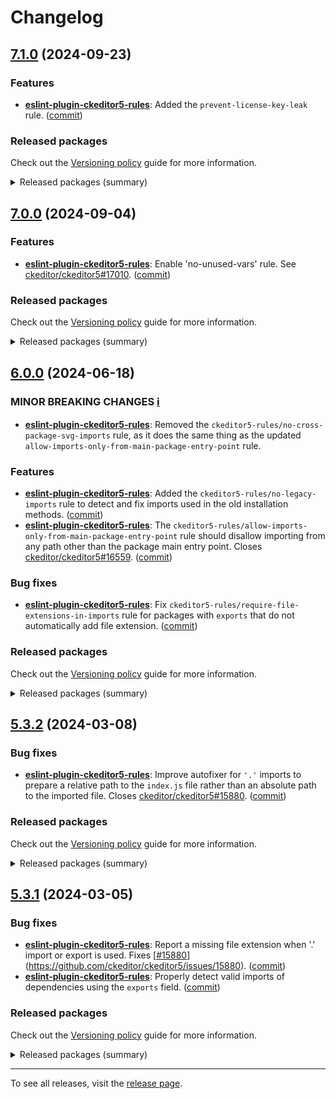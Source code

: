Changelog
=========

## [7.1.0](https://github.com/ckeditor/ckeditor5-linters-config/compare/v7.0.0...v7.1.0) (2024-09-23)

### Features

* **[eslint-plugin-ckeditor5-rules](https://www.npmjs.com/package/eslint-plugin-ckeditor5-rules)**: Added the `prevent-license-key-leak` rule. ([commit](https://github.com/ckeditor/ckeditor5-linters-config/commit/8840c209fd8e6e716eeaf856c08ab3eb50bc66ec))

### Released packages

Check out the [Versioning policy](https://ckeditor.com/docs/ckeditor5/latest/framework/guides/support/versioning-policy.html) guide for more information.

<details>
<summary>Released packages (summary)</summary>

Releases containing new features:

* [eslint-plugin-ckeditor5-rules](https://www.npmjs.com/package/eslint-plugin-ckeditor5-rules/v/7.1.0): v7.0.0 => v7.1.0

Other releases:

* [eslint-config-ckeditor5](https://www.npmjs.com/package/eslint-config-ckeditor5/v/7.1.0): v7.0.0 => v7.1.0
* [stylelint-config-ckeditor5](https://www.npmjs.com/package/stylelint-config-ckeditor5/v/7.1.0): v7.0.0 => v7.1.0
* [stylelint-plugin-ckeditor5-rules](https://www.npmjs.com/package/stylelint-plugin-ckeditor5-rules/v/7.1.0): v7.0.0 => v7.1.0
</details>


## [7.0.0](https://github.com/ckeditor/ckeditor5-linters-config/compare/v6.0.0...v7.0.0) (2024-09-04)

### Features

* **[eslint-plugin-ckeditor5-rules](https://www.npmjs.com/package/eslint-plugin-ckeditor5-rules)**: Enable 'no-unused-vars' rule. See [ckeditor/ckeditor5#17010](https://github.com/ckeditor/ckeditor5/issues/17010). ([commit](https://github.com/ckeditor/ckeditor5-linters-config/commit/0145f1b04c821bcab5c1ed7546f13f1206cd4f87))

### Released packages

Check out the [Versioning policy](https://ckeditor.com/docs/ckeditor5/latest/framework/guides/support/versioning-policy.html) guide for more information.

<details>
<summary>Released packages (summary)</summary>

Releases containing new features:

* [eslint-config-ckeditor5](https://www.npmjs.com/package/eslint-config-ckeditor5/v/7.0.0): v6.0.0 => v7.0.0

Other releases:

* [eslint-plugin-ckeditor5-rules](https://www.npmjs.com/package/eslint-plugin-ckeditor5-rules/v/7.0.0): v6.0.0 => v7.0.0
* [stylelint-config-ckeditor5](https://www.npmjs.com/package/stylelint-config-ckeditor5/v/7.0.0): v6.0.0 => v7.0.0
* [stylelint-plugin-ckeditor5-rules](https://www.npmjs.com/package/stylelint-plugin-ckeditor5-rules/v/7.0.0): v6.0.0 => v7.0.0
</details>


## [6.0.0](https://github.com/ckeditor/ckeditor5-linters-config/compare/v5.3.2...v6.0.0) (2024-06-18)

### MINOR BREAKING CHANGES [ℹ️](https://ckeditor.com/docs/ckeditor5/latest/framework/guides/support/versioning-policy.html#major-and-minor-breaking-changes)

* **[eslint-plugin-ckeditor5-rules](https://www.npmjs.com/package/eslint-plugin-ckeditor5-rules)**: Removed the `ckeditor5-rules/no-cross-package-svg-imports` rule, as it does the same thing as the updated `allow-imports-only-from-main-package-entry-point` rule.

### Features

* **[eslint-plugin-ckeditor5-rules](https://www.npmjs.com/package/eslint-plugin-ckeditor5-rules)**: Added the `ckeditor5-rules/no-legacy-imports` rule to detect and fix imports used in the old installation methods. ([commit](https://github.com/ckeditor/ckeditor5-linters-config/commit/848ae15fd31ce907b6fa7ea6cbf3cb5827326851))
* **[eslint-plugin-ckeditor5-rules](https://www.npmjs.com/package/eslint-plugin-ckeditor5-rules)**: The `ckeditor5-rules/allow-imports-only-from-main-package-entry-point` rule should disallow importing from any path other than the package main entry point. Closes [ckeditor/ckeditor5#16559](https://github.com/ckeditor/ckeditor5/issues/16559). ([commit](https://github.com/ckeditor/ckeditor5-linters-config/commit/848ae15fd31ce907b6fa7ea6cbf3cb5827326851))

### Bug fixes

* **[eslint-plugin-ckeditor5-rules](https://www.npmjs.com/package/eslint-plugin-ckeditor5-rules)**: Fix `ckeditor5-rules/require-file-extensions-in-imports` rule for packages with `exports` that do not automatically add file extension. ([commit](https://github.com/ckeditor/ckeditor5-linters-config/commit/848ae15fd31ce907b6fa7ea6cbf3cb5827326851))

### Released packages

Check out the [Versioning policy](https://ckeditor.com/docs/ckeditor5/latest/framework/guides/support/versioning-policy.html) guide for more information.

<details>
<summary>Released packages (summary)</summary>

Minor releases (contain minor breaking changes):

* [eslint-plugin-ckeditor5-rules](https://www.npmjs.com/package/eslint-plugin-ckeditor5-rules/v/6.0.0): v5.3.2 => v6.0.0

Other releases:

* [eslint-config-ckeditor5](https://www.npmjs.com/package/eslint-config-ckeditor5/v/6.0.0): v5.3.2 => v6.0.0
* [stylelint-config-ckeditor5](https://www.npmjs.com/package/stylelint-config-ckeditor5/v/6.0.0): v5.3.2 => v6.0.0
* [stylelint-plugin-ckeditor5-rules](https://www.npmjs.com/package/stylelint-plugin-ckeditor5-rules/v/6.0.0): v5.3.2 => v6.0.0
</details>


## [5.3.2](https://github.com/ckeditor/ckeditor5-linters-config/compare/v5.3.1...v5.3.2) (2024-03-08)

### Bug fixes

* **[eslint-plugin-ckeditor5-rules](https://www.npmjs.com/package/eslint-plugin-ckeditor5-rules)**: Improve autofixer for `'.'` imports to prepare a relative path to the `index.js` file rather than an absolute path to the imported file. Closes [ckeditor/ckeditor5#15880](https://github.com/ckeditor/ckeditor5/issues/15880). ([commit](https://github.com/ckeditor/ckeditor5-linters-config/commit/e978016bc39211b7a675dda6d53a30dac369eac0))

### Released packages

Check out the [Versioning policy](https://ckeditor.com/docs/ckeditor5/latest/framework/guides/support/versioning-policy.html) guide for more information.

<details>
<summary>Released packages (summary)</summary>

Other releases:

* [eslint-config-ckeditor5](https://www.npmjs.com/package/eslint-config-ckeditor5/v/5.3.2): v5.3.1 => v5.3.2
* [eslint-plugin-ckeditor5-rules](https://www.npmjs.com/package/eslint-plugin-ckeditor5-rules/v/5.3.2): v5.3.1 => v5.3.2
* [stylelint-config-ckeditor5](https://www.npmjs.com/package/stylelint-config-ckeditor5/v/5.3.2): v5.3.1 => v5.3.2
* [stylelint-plugin-ckeditor5-rules](https://www.npmjs.com/package/stylelint-plugin-ckeditor5-rules/v/5.3.2): v5.3.1 => v5.3.2
</details>


## [5.3.1](https://github.com/ckeditor/ckeditor5-linters-config/compare/v5.3.0...v5.3.1) (2024-03-05)

### Bug fixes

* **[eslint-plugin-ckeditor5-rules](https://www.npmjs.com/package/eslint-plugin-ckeditor5-rules)**: Report a missing file extension when '.' import or export is used. Fixes [[#15880](https://github.com/ckeditor/ckeditor5-linters-config/issues/15880)](https://github.com/ckeditor/ckeditor5/issues/15880). ([commit](https://github.com/ckeditor/ckeditor5-linters-config/commit/be3159e8b3351b992586da62359b7806277fa3b4))
* **[eslint-plugin-ckeditor5-rules](https://www.npmjs.com/package/eslint-plugin-ckeditor5-rules)**: Properly detect valid imports of dependencies using the `exports` field. ([commit](https://github.com/ckeditor/ckeditor5-linters-config/commit/be3159e8b3351b992586da62359b7806277fa3b4))

### Released packages

Check out the [Versioning policy](https://ckeditor.com/docs/ckeditor5/latest/framework/guides/support/versioning-policy.html) guide for more information.

<details>
<summary>Released packages (summary)</summary>

Other releases:

* [eslint-config-ckeditor5](https://www.npmjs.com/package/eslint-config-ckeditor5/v/5.3.1): v5.3.0 => v5.3.1
* [eslint-plugin-ckeditor5-rules](https://www.npmjs.com/package/eslint-plugin-ckeditor5-rules/v/5.3.1): v5.3.0 => v5.3.1
* [stylelint-config-ckeditor5](https://www.npmjs.com/package/stylelint-config-ckeditor5/v/5.3.1): v5.3.0 => v5.3.1
* [stylelint-plugin-ckeditor5-rules](https://www.npmjs.com/package/stylelint-plugin-ckeditor5-rules/v/5.3.1): v5.3.0 => v5.3.1
</details>

---

To see all releases, visit the [release page](https://github.com/ckeditor/ckeditor5-linters-config/releases).
